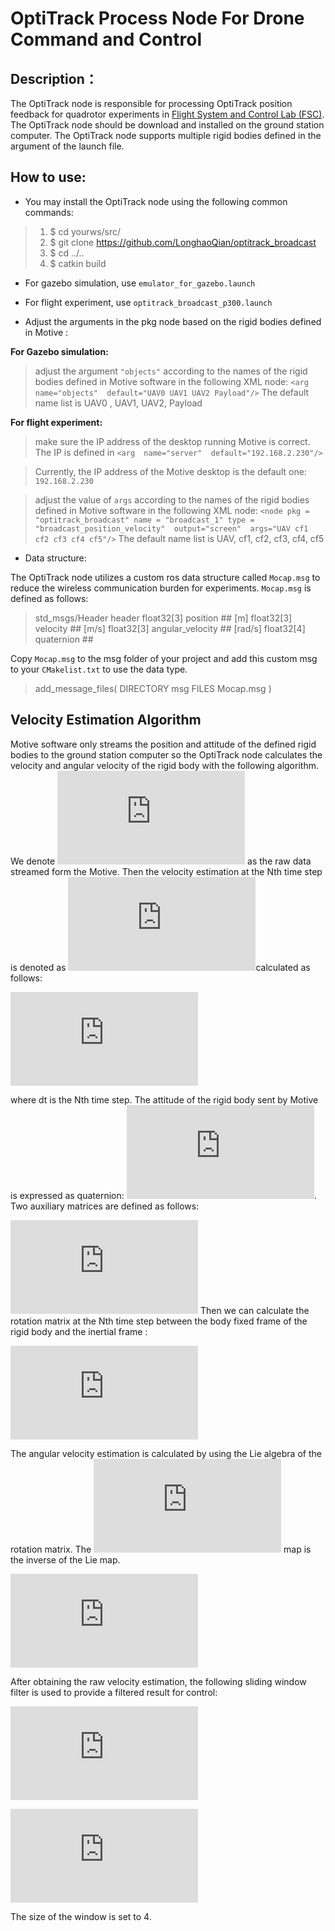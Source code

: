 # OptiTrack Process Node For Drone Command and Control

## Description：

The OptiTrack node is responsible for processing OptiTrack position feedback for quadrotor experiments in [Flight System and Control Lab (FSC)](https://www.flight.utias.utoronto.ca/fsc/index.php/payload/). 
The OptiTrack node should be download and installed on the ground station computer.  The OptiTrack node supports multiple rigid bodies defined in the argument of the launch file.

## How to use:

- You may install the OptiTrack node using the following common commands:

> 1. $ cd yourws/src/
> 2. $ git clone https://github.com/LonghaoQian/optitrack_broadcast
> 3. $ cd ../..
> 4. $ catkin build

- For gazebo simulation, use `emulator_for_gazebo.launch`

- For flight experiment, use `optitrack_broadcast_p300.launch`

- Adjust the arguments in the pkg node based on the rigid bodies defined in Motive :

**For Gazebo simulation:**

>adjust the argument `"objects"` according to the names of the rigid bodies defined in Motive software in the following XML node:
`<arg  name="objects"  default="UAV0 UAV1 UAV2 Payload"/>`
The default name list is UAV0 , UAV1, UAV2, Payload

**For flight experiment:**
>make sure the IP address of the desktop running Motive is correct. The IP is defined in
`<arg  name="server"  default="192.168.2.230"/>`

>Currently, the IP address of the Motive desktop is the default one: `192.168.2.230` 

>adjust the value of  `args`  according to the names of the rigid bodies defined in Motive software in the following XML node:
`<node pkg = "optitrack_broadcast" name = "broadcast_1" type = "broadcast_position_velocity"  output="screen"  args="UAV cf1 cf2 cf3 cf4 cf5"/>`
The default name list is UAV, cf1, cf2, cf3, cf4, cf5

- Data structure:

The OptiTrack node utilizes a custom ros data structure called `Mocap.msg` to reduce the wireless communication burden for experiments. `Mocap.msg` is defined as follows:

>std_msgs/Header header
float32[3] position ## [m]
float32[3] velocity ## [m/s]
float32[3] angular_velocity ## [rad/s]
float32[4] quaternion ##

Copy  `Mocap.msg` to the msg folder of your project and add this custom msg to your `CMakelist.txt` to use the data type.

>add_message_files(
DIRECTORY msg
FILES
Mocap.msg
)

## Velocity Estimation Algorithm

Motive software only streams the position and attitude of the defined rigid bodies to the ground station computer so the OptiTrack node calculates the velocity and angular velocity of the rigid body with the following algorithm. We denote ![equation](https://latex.codecogs.com/gif.latex?%5Cboldsymbol%7Bx%7D_%7Braw%7D) as the raw data streamed form the Motive. Then the velocity estimation at the Nth time step is denoted as ![equation](https://latex.codecogs.com/gif.latex?%5Cboldsymbol%7Bv%7D_%7BI%2Craw%7D%5BN%5D)calculated as follows:

![equation](https://latex.codecogs.com/gif.latex?%5Cboldsymbol%7Bv%7D_%7BI%2Craw%7D%5BN%5D%20%5Capprox%20%28%5Cboldsymbol%7Bx%7D_%7Braw%7D%5BN%5D%20-%20%5Cboldsymbol%7Bx%7D_%7Braw%7D%5BN-1%5D%29/dt)

where dt is the Nth time step. The attitude of the rigid body sent by Motive is expressed as quaternion: ![equation](https://latex.codecogs.com/gif.latex?%5Cboldsymbol%7Bq%7D%5BN%5D%20%3D%20%5Cbegin%7Bbmatrix%7D%20q_0%20%26%20q_1%20%26%20q_2%20%26%20q_3%20%5Cend%7Bbmatrix%7D%5ET). Two auxiliary matrices are defined as follows:

![equation](https://latex.codecogs.com/gif.latex?%5Cboldsymbol%7B%5Cmathcal%7BL%7D%7D%28%5Cboldsymbol%7Bq%7D%29%20%3D%20%5Cbegin%7Bbmatrix%7D%20-%20q_1%20%26%20q_0%20%26%20q_3%20%26%20-q_2%5C%5C%20-q_2%20%26%20-q_3%20%26%20q_0%20%26%20q_1%5C%5C%20-q_3%20%26%20q_2%20%26%20-q_1%20%26%20q_0%20%5Cend%7Bbmatrix%7D%3B%5Cboldsymbol%7B%5Cmathcal%7BR%7D%7D%28%5Cboldsymbol%7Bq%7D%29%20%3D%20%5Cbegin%7Bbmatrix%7D%20-q_1%20%26%20q_0%20%26%20-q_3%20%26%20q_2%5C%5C%20-q_2%20%26%20q_3%20%26%20q_0%20%26%20-q_1%5C%5C%20-q_3%20%26%20-q_2%20%26%20q_1%20%26%20q_0%20%5Cend%7Bbmatrix%7D)
Then we can calculate the rotation matrix at the Nth time step between the body fixed frame of the rigid body and the inertial frame :

![equation](https://latex.codecogs.com/gif.latex?%5Cboldsymbol%7BR%7D_%7BIB%7D%5BN%5D%20%3D%20%5Cboldsymbol%7B%5Cmathcal%7BR%7D%7D%28%5Cboldsymbol%7Bq%7D%5BN%5D%29%20%5Cboldsymbol%7B%5Cmathcal%7BL%7D%7D%28%5Cboldsymbol%7Bq%7D%5BN%5D%29%20%5ET)

The angular velocity estimation is calculated by using the Lie algebra of the rotation matrix. The ![equation](https://latex.codecogs.com/gif.latex?%7B%7D%5E%7B%5Cvee%7D) map is the inverse of the Lie map. 

![equation](https://latex.codecogs.com/gif.latex?%5Cboldsymbol%7B%5Comega%7D_%7BB%2Craw%7D%5BN%5D%20%5Capprox%20-%20%28%5Cboldsymbol%7BR%7D_%7BBI%7D%5BN%5D%20%5Cboldsymbol%7BR%7D_%7BIB%7D%5BN-1%5D/dt%29%5E%7B%5Cvee%7D)

After obtaining the raw velocity estimation, the following sliding window filter is used to provide a filtered result for control:

![equation](https://latex.codecogs.com/gif.latex?%5Cboldsymbol%7Bv%7D_%7BI%7D%5BN%5D%20%3D%20%5Csum%5E%7Bm-1%7D_%7Bi%20%3D%200%7D%20%5Cmu_j%20%5Cboldsymbol%7Bv%7D_%7BI%2Craw%7D%5BN-i%5D%3B%20%5Csum%5E%7Bm-1%7D_%7Bi%20%3D%200%7D%20%5Cmu_j%20%3D%201)

![equation](https://latex.codecogs.com/gif.latex?%5Cboldsymbol%7B%5Comega%7D_%7BB%7D%5BN%5D%20%3D%20%5Csum%5E%7Bm-1%7D_%7Bi%20%3D%200%7D%20%5Cmu_j%20%5Cboldsymbol%7B%5Comega%7D_%7BB%2Craw%7D%5BN-i%5D%3B%20%5Csum%5E%7Bm-1%7D_%7Bi%20%3D%200%7D%20%5Cmu_j%20%3D%201)

The size of the window is set to 4.
